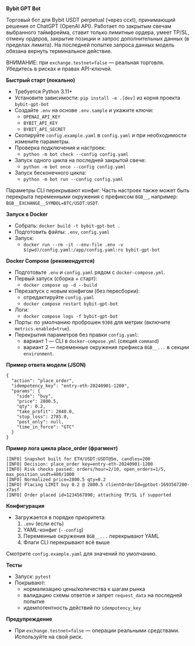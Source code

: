 **Bybit GPT Bot**

Торговый бот для Bybit USDT perpetual (через ccxt), принимающий решения от ChatGPT (OpenAI API). Работает по закрытым свечам выбранного таймфрейма, ставит только лимитные ордера, умеет TP/SL, отмену ордеров, закрытие позиции и запрос дополнительных данных (в пределах лимита). На последней попытке запроса данных модель обязана вернуть терминальное действие.

ВНИМАНИЕ: при `exchange.testnet=false` — реальная торговля. Убедитесь в рисках и правах API-ключей.

**Быстрый старт (локально)**
- Требуется Python 3.11+
- Установите зависимости: `pip install -e .[dev]` из корня проекта `bybit-gpt-bot`
- Создайте `.env` на основе `.env.sample` и укажите ключи:
  - `OPENAI_API_KEY`
  - `BYBIT_API_KEY`
  - `BYBIT_API_SECRET`
- Скопируйте `config.example.yaml` в `config.yaml` и при необходимости измените параметры.
- Проверка подключения и настроек:
  - `python -m bot check --config config.yaml`
- Запуск одного цикла на последней закрытой свече:
  - `python -m bot once --config config.yaml`
- Запуск бесконечного цикла:
  - `python -m bot run --config config.yaml`

Параметры CLI перекрывают конфиг. Часть настроек также может быть перекрыта переменными окружения с префиксом `BGB__`, например: `BGB__EXCHANGE__SYMBOL=BTC/USDT:USDT`.

**Запуск в Docker**
- Собрать: `docker build -t bybit-gpt-bot .`
- Подготовить файлы: `.env`, `config.yaml`
- Запуск:
  - `docker run --rm -it --env-file .env -v $(pwd)/config.yaml:/app/config.yaml:ro bybit-gpt-bot`

**Docker Compose (рекомендуется)**
- Подготовьте `.env` и `config.yaml` рядом с `docker-compose.yml`.
- Первый запуск (сборка + старт):
  - `docker compose up -d --build`
- Перезапуск с новым конфигом (без пересборки):
  - отредактируйте `config.yaml`
  - `docker compose restart bybit-gpt-bot`
- Логи:
  - `docker compose logs -f bybit-gpt-bot`
- Порты: по умолчанию проброшен `9308` для метрик (включите `metrics.enabled=true`).
- Перекрытия параметров без правки `config.yaml`:
  - вариант 1 — CLI в `docker-compose.yml` (секция `command`)
  - вариант 2 — переменные окружения префикса `BGB__...` в секции `environment`.

**Пример ответа модели (JSON)**
```
{
  "action": "place_order",
  "idempotency_key": "entry-eth-20240901-1200",
  "params": {
    "side": "buy",
    "price": 2800.5,
    "qty": 0.2,
    "take_profit": 2840.0,
    "stop_loss": 2785.0,
    "post_only": null,
    "time_in_force": "GTC"
  }
}
```

**Пример лога цикла place_order (фрагмент)**
```
[INFO] Snapshot built for ETH/USDT:USDT@5m, candles=200
[INFO] Decision: place_order key=entry-eth-20240901-1200
[INFO] Risk checks passed: orders/hour=2/10, open_orders=1/5, max_position_usdt=400/1000
[INFO] Normalized price=2800.5 qty=0.2
[INFO] Placing LIMIT buy 0.2 @ 2800.5 clientOrderId=gptbot-1693567200-x7asf
[INFO] Order placed id=1234567890; attaching TP/SL if supported
```

**Конфигурация**
- Загружается в порядке приоритета:
  1) `.env` (если есть)
  2) YAML-конфиг (`--config`)
  3) Переменные окружения `BGB__...` перекрывают YAML
  4) Флаги CLI перекрывают всё выше

Смотрите `config.example.yaml` для значений по умолчанию.

**Тесты**
- Запуск: `pytest`
- Покрывают:
  - нормализацию цены/количества к шагам рынка
  - валидацию схемы ответов и запрет `request_data` на последней попытке
  - идемпотентность действий по `idempotency_key`

**Предупреждение**
- При `exchange.testnet=false` — операции реальными средствами. Используйте на свой риск.
